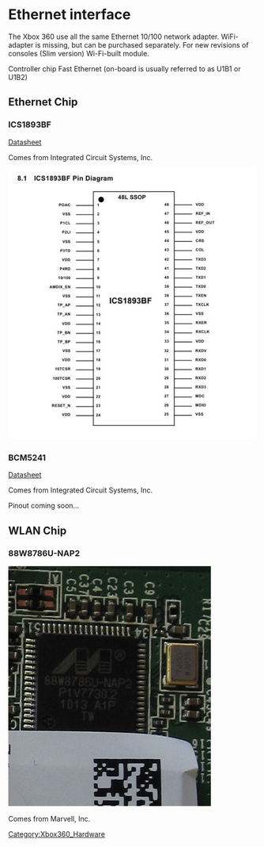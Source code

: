 # Ethernet interface

The Xbox 360 use all the same Ethernet 10/100 network adapter.
WiFi-adapter is missing, but can be purchased separately. For new
revisions of consoles (Slim version) Wi-Fi-built module.

Controller chip Fast Ethernet (on-board is usually referred to as U1B1 or U1B2)

## Ethernet Chip

### ICS1893BF

[Datasheet](https://www.idt.com/document/dst/1893bfbk-datasheet)

Comes from Integrated Circuit Systems, Inc.

![An Image](../images/ICS1893BF.jpg)


### BCM5241

[Datasheet](https://docs.broadcom.com/docs/12358209)

Comes from Integrated Circuit Systems, Inc.

Pinout coming soon...

## WLAN Chip

### 88W8786U-NAP2

![An Image](../images/88W8786U-NAP2.JPG)

Comes from Marvell, Inc.

[Category:Xbox360_Hardware](../Category_Xbox360_Hardware)
